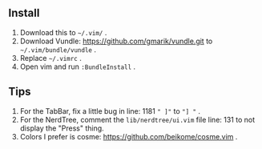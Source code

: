 ## Install
1. Download this to `~/.vim/` .
2. Download Vundle: https://github.com/gmarik/vundle.git to `~/.vim/bundle/vundle` .
3. Replace `~/.vimrc` .
4. Open vim and run `:BundleInstall` .

## Tips
1. For the TabBar, fix a little bug in line: 1181 `" ]"` to `"] "` .
2. For the NerdTree, comment the `lib/nerdtree/ui.vim` file line: 131 to not display the "Press" thing.
3. Colors I prefer is cosme: https://github.com/beikome/cosme.vim .
